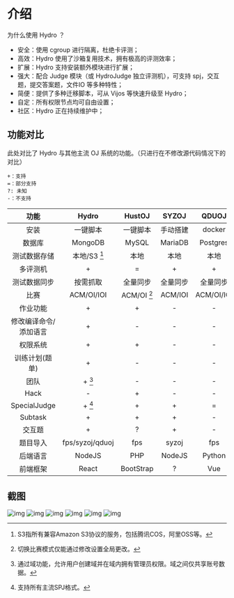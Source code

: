 # 介绍

为什么使用 Hydro ？

- 安全：使用 cgroup 进行隔离，杜绝卡评测；
- 高效：Hydro 使用了沙箱复用技术，拥有极高的评测效率；
- 扩展：Hydro 支持安装额外模块进行扩展；
- 强大：配合 Judge 模块（或 HydroJudge 独立评测机），可支持 spj，交互题，提交答案题，文件IO 等多种特性；
- 简便：提供了多种迁移脚本，可从 Vijos 等快速升级至 Hydro；
- 自定：所有权限节点均可自由设置；
- 社区：Hydro 正在持续维护中；

## 功能对比

此处对比了 Hydro 与其他主流 OJ 系统的功能。（只进行在不修改源代码情况下的对比）  

```
+：支持
=：部分支持
?: 未知
-：不支持
```

|         功能          |      Hydro      |   HustOJ    |  SYZOJ   |   QDUOJ    |  Vijos   |
| :-------------------: | :-------------: | :---------: | :------: | :--------: | :------: |
|         安装          |    一键脚本     |  一键脚本   | 手动搭建 |   docker   |  docker  |
|        数据库         |     MongoDB     |    MySQL    | MariaDB  |  Postgres  | MongoDB  |
|     测试数据存储      |  本地/S3 [^1]   |    本地     |   本地   |    本地    |  数据库  |
|       多评测机        |        +        |      =      |    +     |     +      |    +     |
|     测试数据同步      |    按需抓取     |  全量同步   | 全量同步 |  全量同步  | 按需抓取 |
|         比赛          |   ACM/OI/IOI    | ACM/OI [^2] | ACM/IOI  | ACM/OI/IOI |  ACM/OI  |
|       作业功能        |        +        |      +      |    -     |     -      |    -     |
| 修改编译命令/添加语言 |        +        |      -      |    -     |     -      |    +     |
|       权限系统        |        +        |      +      |    -     |     -      |    +     |
|    训练计划(题单)     |        +        |      -      |    -     |     -      |    +     |
|         团队          |     + [^3]      |      -      |    -     |     -      |    +     |
|         Hack          |        -        |      +      |    -     |     -      |    -     |
|     SpecialJudge      |     + [^4]      |      +      |    +     |     =      |    -     |
|        Subtask        |        +        |      +      |    +     |     -      |    -     |
|        交互题         |        +        |      ?      |    +     |     -      |    -     |
|       题目导入        | fps/syzoj/qduoj |     fps     |  syzoj   |    fps     |    -     |
|       后端语言        |     NodeJS      |     PHP     |  NodeJS  |   Python   |  Python  |
|       前端框架        |      React      |  BootStrap  |    ?     |    Vue     |  React   |

[^1]: S3指所有兼容Amazon S3协议的服务，包括腾讯COS，阿里OSS等。  
[^2]: 切换比赛模式仅能通过修改设置全局更改。  
[^3]: 通过域功能，允许用户创建域并在域内拥有管理员权限。域之间仅共享账号数据。  
[^4]: 支持所有主流SPJ格式。  

## 截图

![img](https://img-kysic-1258722770.file.myqcloud.com/d809e8940ed760213db53d4ab018ab78/cac1fb769c20c.png)
![img](https://img-kysic-1258722770.file.myqcloud.com/16da058b22dacc9cb173f43001d59ac6/754b27554352c.png)
![img](https://img-kysic-1258722770.file.myqcloud.com/e2f843260324924ccf35f48579bcf7c6/c9929a5c07519.png)
![img](https://img-kysic-1258722770.file.myqcloud.com/e2f843260324924ccf35f48579bcf7c6/c9929a5c07519.png)
![img](https://img-kysic-1258722770.file.myqcloud.com/5731d0c9b0872f3514467cb9bd9af3dd/c41e401d395dc.png)
![img](https://img-kysic-1258722770.file.myqcloud.com/16da058b22dacc9cb173f43001d59ac6/754b27554352c.png)
